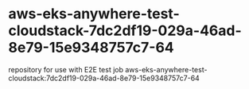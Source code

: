 # aws-eks-anywhere-test-cloudstack-7dc2df19-029a-46ad-8e79-15e9348757c7-64
repository for use with E2E test job aws-eks-anywhere-test-cloudstack:7dc2df19-029a-46ad-8e79-15e9348757c7-64
